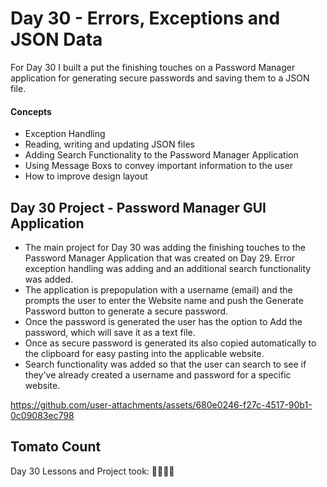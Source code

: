 # Day 30 - Errors, Exceptions and JSON Data

For Day 30 I built a put the finishing touches on a Password Manager application for generating secure passwords and saving them to a JSON file.  

#### Concepts
* Exception Handling
* Reading, writing and updating JSON files
* Adding Search Functionality to the Password Manager Application
* Using Message Boxs to convey important information to the user
* How to improve design layout 

## Day 30 Project - Password Manager GUI Application

* The main project for Day 30 was adding the finishing touches to the Password Manager Application that was created on Day 29. Error exception handling was adding and an additional search functionality was added. 
* The application is prepopulation with a username (email) and the prompts the user to enter the Website name and push the Generate Password button to generate a secure password.
* Once the password is generated the user has the option to Add the password, which will save it as a text file. 
* Once as secure password is generated its also copied automatically to the clipboard for easy pasting into the applicable website. 
* Search functionality was added so that the user can search to see if they've already created a username and password for a specific website. 


https://github.com/user-attachments/assets/680e0246-f27c-4517-90b1-0c09083ec798


## Tomato Count

Day 30 Lessons and Project took: 🍅🍅🍅🍅



















